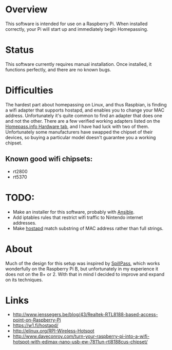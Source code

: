 # Overview

This software is intended for use on a Raspberry Pi. When installed correctly, your Pi will
start up and immediately begin Homepassing.

# Status

This software currently requires manual installation. Once installed, it functions perfectly,
and there are no known bugs.

# Difficulties

The hardest part about homepassing on Linux, and thus Raspbian, is finding a wifi adapter that
supports hostapd, and enables you to change your MAC address. Unfortunately it's quite common
to find an adapter that does one and not the other. There are a few verified working adapters
listed on the [Homepass.info Hardware tab](https://docs.google.com/a/zoosk.com/spreadsheet/lv?key=0AvvH5W4E2lIwdEFCUkxrM085ZGp0UkZlenp6SkJablE&f=true&noheader=true&gid=2),
and I have had luck with two of them. Unfortunately some manufacturers have swapped the chipset
of their devices, so buying a particular model doesn't guarantee you a working chipset.

## Known good wifi chipsets:
- rt2800
- rt5370

# TODO:

- Make an installer for this software, probably with [Ansible](http://www.ansible.com/).
- Add iptables rules that restrict wifi traffic to Nintendo internet addresses.
- Make [hostapd](https://w1.fi/hostapd/) match substring of MAC address rather than full strings.

# About

Much of the design for this setup was inspired by [SpillPass](http://www.spillmonkey.com/?page_id=5), which works wonderfully on the Raspberry Pi B, but unfortunately in my experience it does not on the B+ or 2.  With that in mind I decided to improve and expand on its techniques.

# Links
- http://www.jenssegers.be/blog/43/Realtek-RTL8188-based-access-point-on-Raspberry-Pi
- https://w1.fi/hostapd/
- http://elinux.org/RPI-Wireless-Hotspot
- http://www.daveconroy.com/turn-your-raspberry-pi-into-a-wifi-hotspot-with-edimax-nano-usb-ew-7811un-rtl8188cus-chipset/

